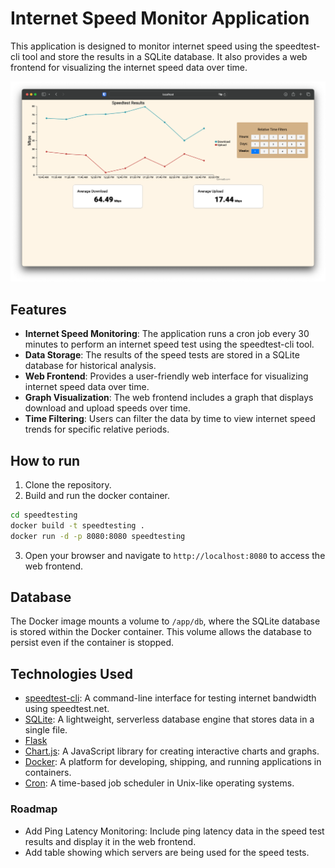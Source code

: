 # Internet Speed Monitor Application

This application is designed to monitor internet speed using the speedtest-cli tool and store the results in a SQLite database. It also provides a web frontend for visualizing the internet speed data over time.

![Preview](preview.png)

## Features

- **Internet Speed Monitoring**: The application runs a cron job every 30 minutes to perform an internet speed test using the speedtest-cli tool.
- **Data Storage**: The results of the speed tests are stored in a SQLite database for historical analysis.
- **Web Frontend**: Provides a user-friendly web interface for visualizing internet speed data over time.
- **Graph Visualization**: The web frontend includes a graph that displays download and upload speeds over time.
- **Time Filtering**: Users can filter the data by time to view internet speed trends for specific relative periods.

## How to run

1. Clone the repository. 
2. Build and run the docker container. 
```bash
cd speedtesting
docker build -t speedtesting .
docker run -d -p 8080:8080 speedtesting
```
3. Open your browser and navigate to `http://localhost:8080` to access the web frontend.


## Database

The Docker image mounts a volume to `/app/db`, where the SQLite database is stored within the Docker container. This volume allows the database to persist even if the container is stopped.


## Technologies Used

- [speedtest-cli]( https://github.com/sivel/speedtest-cli): A command-line interface for testing internet bandwidth using speedtest.net.
- [SQLite](https://www.sqlite.org/index.html): A lightweight, serverless database engine that stores data in a single file.
- [Flask](https://flask.palletsprojects.com/)
- [Chart.js](https://www.chartjs.org/): A JavaScript library for creating interactive charts and graphs.
- [Docker](https://www.docker.com/): A platform for developing, shipping, and running applications in containers.
- [Cron](https://en.wikipedia.org/wiki/Cron): A time-based job scheduler in Unix-like operating systems.


### Roadmap

- Add Ping Latency Monitoring: Include ping latency data in the speed test results and display it in the web frontend.
- Add table showing which servers are being used for the speed tests.